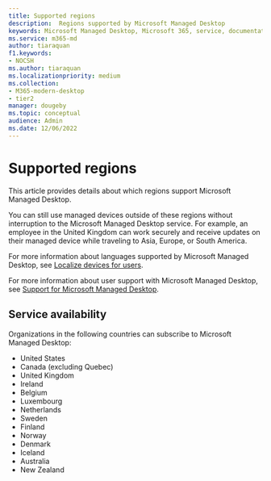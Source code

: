 ```yaml
---
title: Supported regions 
description:  Regions supported by Microsoft Managed Desktop
keywords: Microsoft Managed Desktop, Microsoft 365, service, documentation
ms.service: m365-md
author: tiaraquan
f1.keywords:
- NOCSH
ms.author: tiaraquan
ms.localizationpriority: medium
ms.collection: 
- M365-modern-desktop
- tier2
manager: dougeby
ms.topic: conceptual
audience: Admin
ms.date: 12/06/2022
---
```


# Supported regions

This article provides details about which regions support Microsoft Managed Desktop.

You can still use managed devices outside of these regions without interruption to the Microsoft Managed Desktop service. For example, an employee in the United Kingdom can work securely and receive updates on their managed device while traveling to Asia, Europe, or South America.

For more information about languages supported by Microsoft Managed Desktop, see [Localize devices for users](../deploy/localization.md).

For more information about user support with Microsoft Managed Desktop, see [Support for Microsoft Managed Desktop](../operate/support-request.md).

## Service availability

Organizations in the following countries can subscribe to Microsoft Managed Desktop:

- United States
- Canada (excluding Quebec)
- United Kingdom
- Ireland
- Belgium
- Luxembourg
- Netherlands
- Sweden
- Finland
- Norway
- Denmark
- Iceland
- Australia
- New Zealand
